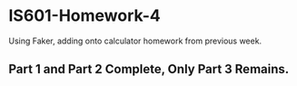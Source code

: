 # IS601-Homework-4
Using Faker, adding onto calculator homework from previous week.

## Part 1 and Part 2 Complete, Only Part 3 Remains.
